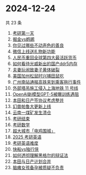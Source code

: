 # 2024-12-24

共 23 条

<!-- BEGIN -->
<!-- 最后更新时间 Tue Dec 24 2024 23:12:19 GMT+0800 (China Standard Time) -->

1. [考研第一天](https://www.zhihu.com/search?q=%E8%80%83%E7%A0%94%E7%AC%AC%E4%B8%80%E5%A4%A9)
1. [掘金vs鹈鹕](https://www.zhihu.com/search?q=%E6%8E%98%E9%87%91vs%E9%B9%88%E9%B9%95)
1. [你见过哪些不动声色的善良](https://www.zhihu.com/search?q=%E4%BD%A0%E8%A7%81%E8%BF%87%E5%93%AA%E4%BA%9B%E4%B8%8D%E5%8A%A8%E5%A3%B0%E8%89%B2%E7%9A%84%E5%96%84%E8%89%AF)
1. [微信上线送礼物新功能](https://www.zhihu.com/search?q=%E5%BE%AE%E4%BF%A1%E4%B8%8A%E7%BA%BF%E9%80%81%E7%A4%BC%E7%89%A9%E6%96%B0%E5%8A%9F%E8%83%BD)
1. [人民币重回全球第四大最活跃货币](https://www.zhihu.com/search?q=%E4%BA%BA%E6%B0%91%E5%B8%81%E9%87%8D%E5%9B%9E%E5%85%A8%E7%90%83%E7%AC%AC%E5%9B%9B%E5%A4%A7%E6%9C%80%E6%B4%BB%E8%B7%83%E8%B4%A7%E5%B8%81)
1. [如何看待光威新出的国产ddr5内存](https://www.zhihu.com/search?q=%E5%A6%82%E4%BD%95%E7%9C%8B%E5%BE%85%E5%85%89%E5%A8%81%E6%96%B0%E5%87%BA%E7%9A%84%E5%9B%BD%E4%BA%A7ddr5%E5%86%85%E5%AD%98)
1. [夫妻玩闹致妻子黄体破裂](https://www.zhihu.com/search?q=%E5%A4%AB%E5%A6%BB%E7%8E%A9%E9%97%B9%E8%87%B4%E5%A6%BB%E5%AD%90%E9%BB%84%E4%BD%93%E7%A0%B4%E8%A3%82)
1. [美国加州松鼠时兴捕田鼠吃](https://www.zhihu.com/search?q=%E7%BE%8E%E5%9B%BD%E5%8A%A0%E5%B7%9E%E6%9D%BE%E9%BC%A0%E6%97%B6%E5%85%B4%E6%8D%95%E7%94%B0%E9%BC%A0%E5%90%83)
1. [广州南站通报高铁夹到乘客拖行事件](https://www.zhihu.com/search?q=%E5%B9%BF%E5%B7%9E%E5%8D%97%E7%AB%99%E9%80%9A%E6%8A%A5%E9%AB%98%E9%93%81%E5%A4%B9%E5%88%B0%E4%B9%98%E5%AE%A2%E6%8B%96%E8%A1%8C%E4%BA%8B%E4%BB%B6)
1. [外部塔吊施工侵入上海地铁 11 号线](https://www.zhihu.com/search?q=%E5%A4%96%E9%83%A8%E5%A1%94%E5%90%8A%E6%96%BD%E5%B7%A5%E4%BE%B5%E5%85%A5%E4%B8%8A%E6%B5%B7%E5%9C%B0%E9%93%81%2011%20%E5%8F%B7%E7%BA%BF)
1. [OpenAI新模型GPT-5被曝训练遇阻](https://www.zhihu.com/search?q=OpenAI%E6%96%B0%E6%A8%A1%E5%9E%8BGPT-5%E8%A2%AB%E6%9B%9D%E8%AE%AD%E7%BB%83%E9%81%87%E9%98%BB)
1. [本田和日产签协议考虑整并](https://www.zhihu.com/search?q=%E6%9C%AC%E7%94%B0%E5%92%8C%E6%97%A5%E4%BA%A7%E7%AD%BE%E5%8D%8F%E8%AE%AE%E8%80%83%E8%99%91%E6%95%B4%E5%B9%B6)
1. [幻兽帕鲁大更新上线](https://www.zhihu.com/search?q=%E5%B9%BB%E5%85%BD%E5%B8%95%E9%B2%81%E5%A4%A7%E6%9B%B4%E6%96%B0%E4%B8%8A%E7%BA%BF)
1. [云南一煤矿发生溃仓](https://www.zhihu.com/search?q=%E4%BA%91%E5%8D%97%E4%B8%80%E7%85%A4%E7%9F%BF%E5%8F%91%E7%94%9F%E6%BA%83%E4%BB%93)
1. [考研结束](https://www.zhihu.com/search?q=%E8%80%83%E7%A0%94%E7%BB%93%E6%9D%9F)
1. [考研数学](https://www.zhihu.com/search?q=%E8%80%83%E7%A0%94%E6%95%B0%E5%AD%A6)
1. [超大城市「电鸡围城」](https://www.zhihu.com/search?q=%E8%B6%85%E5%A4%A7%E5%9F%8E%E5%B8%82%E3%80%8C%E7%94%B5%E9%B8%A1%E5%9B%B4%E5%9F%8E%E3%80%8D)
1. [2025 考研英语](https://www.zhihu.com/search?q=2025%20%E8%80%83%E7%A0%94%E8%8B%B1%E8%AF%AD)
1. [考研英语难度](https://www.zhihu.com/search?q=%E8%80%83%E7%A0%94%E8%8B%B1%E8%AF%AD%E9%9A%BE%E5%BA%A6)
1. [快船vs独行侠](https://www.zhihu.com/search?q=%E5%BF%AB%E8%88%B9vs%E7%8B%AC%E8%A1%8C%E4%BE%A0)
1. [如何透彻理解黑格尔的辩证法](https://www.zhihu.com/search?q=%E5%A6%82%E4%BD%95%E9%80%8F%E5%BD%BB%E7%90%86%E8%A7%A3%E9%BB%91%E6%A0%BC%E5%B0%94%E7%9A%84%E8%BE%A9%E8%AF%81%E6%B3%95)
1. [本田与日产计划合并](https://www.zhihu.com/search?q=%E6%9C%AC%E7%94%B0%E4%B8%8E%E6%97%A5%E4%BA%A7%E8%AE%A1%E5%88%92%E5%90%88%E5%B9%B6)
1. [脑瘫女孩备孕被质疑不负责](https://www.zhihu.com/search?q=%E8%84%91%E7%98%AB%E5%A5%B3%E5%AD%A9%E5%A4%87%E5%AD%95%E8%A2%AB%E8%B4%A8%E7%96%91%E4%B8%8D%E8%B4%9F%E8%B4%A3)

<!-- END -->
